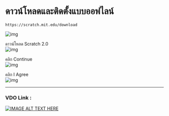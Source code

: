 # ดาวน์โหลดและติดตั้งแบบออฟไลน์
```
https://scratch.mit.edu/download  
```
![img](imeges/EP09/090201.PNG)  

ดาวน์โหลด Scratch 2.0  
![img](imeges/EP09/090202.PNG)  

คลิก Continue  
![img](imeges/EP09/090203.PNG)  

คลิก I Agree  
![img](imeges/EP09/090204.PNG)  

---
### VDO Link :  

[![IMAGE ALT TEXT HERE](imeges/EP09/Items.PNG)](http://www.youtube.com/watch?IHhfPBV8ZSc)